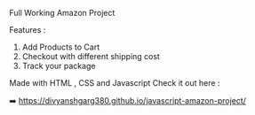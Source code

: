 Full Working Amazon Project 

Features : 
1) Add Products to Cart
2) Checkout with different shipping cost
3) Track your package

Made with HTML , CSS and Javascript 
Check it out here : 

➡️  https://divyanshgarg380.github.io/javascript-amazon-project/
